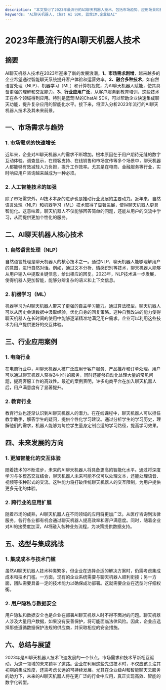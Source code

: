 ```yaml
---
description: "本文探讨了2023年最流行的AI聊天机器人技术，包括市场趋势、应用场景和技术演进，着眼于未来发展方向。"
keywords: "AI聊天机器人, Chat AI SDK, 蓝莺IM,企业级AI"
---
```

# 2023年最流行的AI聊天机器人技术

## 摘要

AI聊天机器人技术在2023年迎来了新的发展浪潮。**1、市场需求剧增**，越来越多的企业希望通过智能聊天系统提升客户体验和运营效率。**2、融合多种技术**，如自然语言处理（NLP）、机器学习（ML）和计算机视觉，为AI聊天机器人赋能，使其具备更强的理解和交互能力。**3、行业应用广泛**，从客户服务到教育培训，这些技术正在各个领域得到应用。特别是蓝莺IM的ChatAI SDK，可以帮助企业快速集成聊天功能，提升复杂应用的智能化水平。接下来，将深入分析2023年流行的AI聊天机器人技术及其未来前景。

## 一、市场需求与趋势

### 1. 市场需求的快速增长

近年来，企业对AI聊天机器人的需求不断增加。根本原因在于用户期待无缝的数字互动体验。调查显示，在顾客支持、在线销售和市场宣传等多个场景中，聊天机器人都能够有效减轻人力负担，提升工作效率。尤其是在电商、金融服务等行业，实时响应用户咨询越来越成为一种必须。

### 2. 人工智能技术的加强

除了市场需求外，AI技术本身的进步也是推动行业发展的主要动力。近年来，自然语言处理（NLP）和机器学习（ML）技术取得了显著进展，使得聊天机器人更具智能化。这意味着，聊天机器人不仅能够回答简单的问题，还能从用户的交流中学习，从而提供更加个性化的服务。

## 二、AI聊天机器人核心技术

### 1. 自然语言处理（NLP）

自然语言处理是聊天机器人的核心技术之一。通过NLP，聊天机器人能够理解用户的意图，进行自然对话。例如，通过文本分析、情感识别等技术，聊天机器人能够从用户输入中提取关键信息，给出相应的回复。2023年，NLP技术进一步发展，使得机器人更加智能，能够分辨复杂的语义和上下文信息。

### 2. 机器学习（ML）

机器学习为AI聊天机器人带来了更强的自主学习能力。通过算法模型，聊天机器人可以从历史会话数据中汲取经验，优化自身的回复策略。这种自我改进的能力使得聊天机器人在长时间的使用中能够逐渐精准地满足用户需求。企业可以利用这些技术为用户提供更好的交互体验。

## 三、行业应用案例

### 1. 电商行业

在电商行业中，AI聊天机器人被广泛应用于客户服务、产品推荐和订单处理。用户可以通过聊天机器人获得24小时的服务，同时还能够自动化处理大量的常见问题，提高客服工作的高效性。最近的案例表明，许多电商平台在加入聊天机器人后，用户满意度有了显著提升。

### 2. 教育行业

教育行业也逐渐认识到AI聊天机器人的潜力。在在线课程中，聊天机器人可以担任教学助手，解答学生的疑问，提供个性化学习建议。通过分析学生的学习历史，理解他们的需求，机器人能够为每位学生量身定制合适的学习路径，提高学习效果。

## 四、未来发展的方向

### 1. 更加智能化的交互体验

随着技术的不断进步，未来的AI聊天机器人将具备更高的智能化水平。通过将深度学习与多模态交互结合，聊天机器人未来可能不仅可以处理文本，还能处理语音、视频等多种形式的交流。这种能力将打破传统聊天机器人的交互限制，为用户提供更多元化的体验。

### 2. 跨行业的应用扩展

随着市场的成熟，AI聊天机器人在不同领域的应用将更加广泛。从医疗咨询到法律服务，各行各业都有机会通过聊天机器人提高效率和客户满意度。同时，随着企业对AI的接受度加深，AI将融入各种业务流程，为决策提供数据支持。

## 五、选型与集成挑战

### 1. 集成成本与技术门槛

虽然AI聊天机器人技术种类繁多，但企业在选择合适的解决方案时，仍需考虑集成成本和技术门槛。一方面，现有的企业系统需要与聊天机器人顺利衔接；另一方面，团队需要具备一定的技术能力以确保成功部署。这就需要企业在选型时仔细权衡。

### 2. 用户隐私与数据安全

用户隐私和数据安全也是企业在部署AI聊天机器人时不得不面对的问题。聊天机器人涉及大量用户数据，如果没有妥善保护，将可能面临法律风险。因此，企业应选择那些遵循数据保护法规的供应商，并采取相应的安全措施。

## 六、总结与展望

2023年是AI聊天机器人技术飞速发展的一个节点，市场需求和技术革新相互驱动，为这一领域的未来铺平了道路。企业在利用这些先进技术时，不仅应该关注其初期的集成难度，还需考虑长远的可持续发展。尤其在企业级AI和智能聊天云服务的助力下，未来的AI聊天机器人将在更广泛的行业中应用，真正实现高效、智能的数字化转型。
